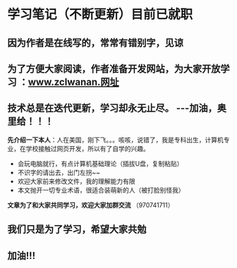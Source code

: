 # 学习笔记（不断更新）目前已就职

## 因为作者是在线写的，常常有错别字，见谅

## 为了方便大家阅读，作者准备开发网站，为大家开放学习 ：www.zclwanan.网址

## 技术总是在迭代更新，学习却永无止尽。 ---加油，奥里给！！！  

**先介绍一下本人**：人在美国，刚下飞。。。咳咳，说错了，我是专科出生，计算机专业，在学校接触过网页开发，所以有了自学的兴趣。

- 会玩电脑就行，有点计算机基础理论（插拔U盘，复制粘贴）
- 不识字的请出去，出门左拐~~
- 欢迎大家前来修改文件，我的理解能力有限
- 本文抛开一切专业术语，很适合装萌新的人（被打脸别怪我）

**文章为了和大家共同学习，欢迎大家加群交流** （970741711）

## 我们只是为了学习，希望大家共勉

## 加油!!!  
